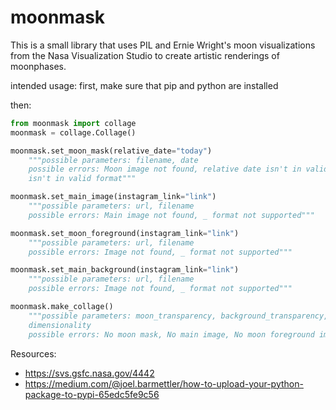 # moonmask
This is a small library that uses PIL and Ernie Wright's moon visualizations from the Nasa Visualization Studio to create artistic renderings of moonphases. 

intended usage:
first, make sure that pip and python are installed

then:
```python
from moonmask import collage
moonmask = collage.Collage()

moonmask.set_moon_mask(relative_date="today")
    """possible parameters: filename, date 
    possible errors: Moon image not found, relative date isn't in valid format, date
    isn't in valid format"""

moonmask.set_main_image(instagram_link="link")
    """possible parameters: url, filename
    possible errors: Main image not found, _ format not supported"""

moonmask.set_moon_foreground(instagram_link="link")
    """possible parameters: url, filename
    possible errors: Image not found, _ format not supported"""

moonmask.set_main_background(instagram_link="link")
    """possible parameters: url, filename
    possible errors: Image not found, _ format not supported"""

moonmask.make_collage()
    """possible parameters: moon_transparency, background_transparency,
    dimensionality
    possible errors: No moon mask, No main image, No moon foreground image"""
```

Resources:
- https://svs.gsfc.nasa.gov/4442
- https://medium.com/@joel.barmettler/how-to-upload-your-python-package-to-pypi-65edc5fe9c56
